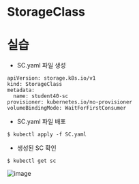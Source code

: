 # StorageClass
# 실습
- SC.yaml 파일 생성
```
apiVersion: storage.k8s.io/v1
kind: StorageClass
metadata:
  name: student40-sc
provisioner: kubernetes.io/no-provisioner
volumeBindingMode: WaitForFirstConsumer
```

- SC.yaml 파일 배포
```
$ kubectl apply -f SC.yaml
```

- 생성된 SC 확인
```
$ kubectl get sc
```
![image](https://github.com/WoogiBoogi1129/Major-Courses/assets/110087545/57e64774-4f26-4f52-8301-af9b3a1c955f)